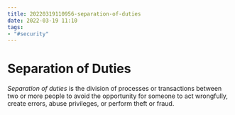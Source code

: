 ```yaml
---
title: 20220319110956-separation-of-duties
date: 2022-03-19 11:10
tags:
- "#security"
---
```


# Separation of Duties

_Separation of duties_ is the division of processes or transactions between two or more people to avoid the opportunity for someone to act wrongfully, create errors, abuse privileges, or perform theft or fraud.